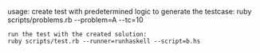 usage:
    create test with predetermined logic to generate the testcase:
    ruby scripts/problems.rb --problem=A --tc=10

    run the test with the created solution:
    ruby scripts/test.rb --runner=runhaskell --script=b.hs
